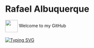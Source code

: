 # Rafael Albuquerque 
<div> <img align="center" height="40" src="https://www.sferalabs.cc/wp-content/uploads/github-logo-white.png"> Welcome to my GitHub </div>
<br>
<a href="https://git.io/typing-svg"><img src="https://readme-typing-svg.herokuapp.com?font=JetBrains+Mono&size=24&pause=1000&color=5C697B&random=false&width=435&lines=👨‍🎓Analista+de+Sistemas;💻Desenvolvedor+.NET+C%23" alt="Typing SVG" /></a>
